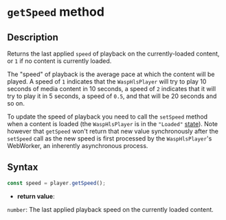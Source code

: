 # `getSpeed` method

## Description

Returns the last applied `speed` of playback on the currently-loaded content,
or `1` if no content is currently loaded.

The "speed" of playback is the average pace at which the content will be played.
A speed of `1` indicates that the `WaspHlsPlayer` will try to play 10 seconds of
media content in 10 seconds, a speed of `2` indicates that it will try to play
it in 5 seconds, a speed of `0.5`, and that will be 20 seconds and so on.

To update the speed of playback you need to call the `setSpeed` method when a
content is loaded (the `WaspHlsPlayer` is in the `"Loaded"`
[state](../Basic_Methods/getPlayerState.md)). Note however that `getSpeed` won't
return that new value synchronously after the `setSpeed` call as the new speed
is first processed by the `WaspHlsPlayer`'s WebWorker, an inherently
asynchronous process.

## Syntax

```js
const speed = player.getSpeed();
```

- **return value**:

`number`: The last applied playback speed on the currently loaded content.
